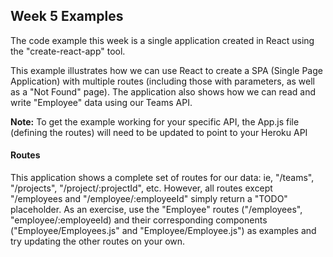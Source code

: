 ## Week 5 Examples

The code example this week is a single application created in React using the "create-react-app" tool. 

This example illustrates how we can use React to create a SPA (Single Page Application) with multiple routes (including those with parameters, as well as a "Not Found" page). The application also shows how we can read and write "Employee" data using our Teams API.

**Note:** To get the example working for your specific API, the App.js file (defining the routes) will need to be updated to point to your Heroku API

#### Routes

This application shows a complete set of routes for our data: ie, "/teams", "/projects", "/project/:projectId", etc.  However, all routes except "/employees and "/employee/:employeeId" simply return a "TODO" placeholder.  As an exercise, use the "Employee" routes ("/employees", "employee/:employeeId) and their corresponding components ("Employee/Employees.js" and "Employee/Employee.js") as examples and try updating the other routes on your own.  

